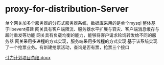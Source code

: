 # proxy-for-distribution-Server
单个网关加多个服务器的分布式服务器系统，数据库采用的是单个mysql
整体基于libevent搭建
网关具有客户端限流、服务器水平扩展与容灾、客户端消息缓存与超时重发等功能
网关具有负载均衡的能力，能够将客户请求轮询转发给不同的服务器
网关采用多进程的方式实现，服务端采用多线程的方式实现
基于该系统实现了一个抢票业务。有新建抢票活动，查询是否有票，抢票三个接口

[引力计划项目总结.docx](https://github.com/zhujiang688/proxy-for-distribution-Server/files/6764911/default.docx)


